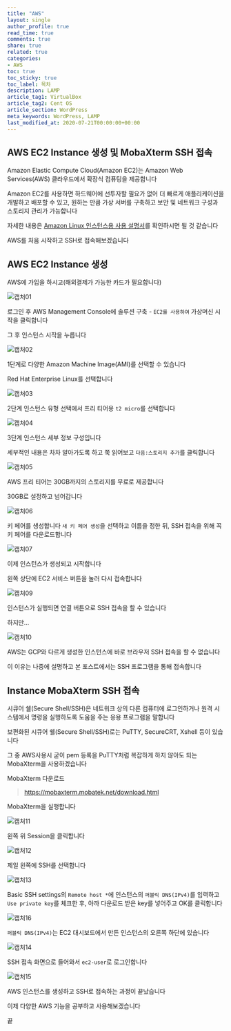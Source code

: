 ```yaml
---
title: "AWS"
layout: single
author_profile: true
read_time: true
comments: true
share: true
related: true
categories:
- AWS
toc: true
toc_sticky: true
toc_label: 목차
description: LAMP
article_tag1: VirtualBox
article_tag2: Cent OS
article_section: WordPress
meta_keywords: WordPress, LAMP
last_modified_at: 2020-07-21T00:00:00+00:00
---
```

## AWS EC2 Instance 생성 및 MobaXterm SSH 접속

Amazon Elastic Compute Cloud(Amazon EC2)는 Amazon Web Services(AWS) 클라우드에서 확장식 컴퓨팅을 제공합니다

Amazon EC2를 사용하면 하드웨어에 선투자할 필요가 없어 더 빠르게 애플리케이션을 개발하고 배포할 수 있고, 원하는 만큼 가상 서버를 구축하고 보안 및 네트워크 구성과 스토리지 관리가 가능합니다

자세한 내용은 [Amazon Linux 인스턴스용 사용 설명서](https://docs.aws.amazon.com/ko_kr/AWSEC2/latest/UserGuide/concepts.html)를 확인하시면 될 것 같습니다

AWS를 처음 시작하고 SSH로 접속해보겠습니다

## AWS EC2 Instance 생성

AWS에 가입을 하시고(해외결제가 가능한 카드가 필요합니다)

![캡처01](https://user-images.githubusercontent.com/51220344/88073015-addf5a00-cbb0-11ea-9748-bd818b8a3a89.PNG)

로그인 후 AWS Management Console에 솔루션 구축 - `EC2를 사용하여` 가상머신 시작을 클릭합니다

그 후 인스턴스 시작을 누릅니다

![캡처02](https://user-images.githubusercontent.com/51220344/88073160-d6ffea80-cbb0-11ea-88c2-8d283aba2fbe.PNG)

1단계로 다양한 Amazon Machine Image(AMI)를 선택할 수 있습니다

Red Hat Enterprise Linux를 선택합니다

![캡처03](https://user-images.githubusercontent.com/51220344/88073418-1d554980-cbb1-11ea-9741-2705b484144a.PNG)

2단계 인스턴스 유형 선택에서 프리 티어용 `t2 micro`를 선택합니다

![캡처04](https://user-images.githubusercontent.com/51220344/88073528-41b12600-cbb1-11ea-81b4-99a878cb60eb.PNG)

3단계 인스턴스 세부 정보 구성입니다

세부적인 내용은 차차 알아가도록 하고 쭉 읽어보고 `다음:스토리지 추가`를 클릭합니다

![캡처05](https://user-images.githubusercontent.com/51220344/88073749-8210a400-cbb1-11ea-85be-dbb36f8265a9.PNG)

AWS 프리 티어는 30GB까지의 스토리지를 무료로 제공합니다

30GB로 설정하고 넘어갑니다

![캡처06](https://user-images.githubusercontent.com/51220344/88073886-ac626180-cbb1-11ea-9320-97f4c2c3fa0c.PNG)

키 페어를 생성합니다 `새 키 페어 생성`을 선택하고 이름을 정한 뒤, SSH 접속을 위해 꼭 키 페어를 다운로드합니다

![캡처07](https://user-images.githubusercontent.com/51220344/88074146-ff3c1900-cbb1-11ea-8776-bea5fdbdfe52.PNG)

이제 인스턴스가 생성되고 시작합니다

왼쪽 상단에 EC2 서비스 버튼을 눌러 다시 접속합니다

![캡처09](https://user-images.githubusercontent.com/51220344/88074325-38748900-cbb2-11ea-8fad-5deb68755a5e.PNG)

인스턴스가 실행되면 연결 버튼으로 SSH 접속을 할 수 있습니다

하지만...

![캡처10](https://user-images.githubusercontent.com/51220344/88074399-57731b00-cbb2-11ea-936f-7a985dff2f94.PNG)

AWS는 GCP와 다르게 생성한 인스턴스에 바로 브라우저 SSH 접속을 할 수 없습니다

이 이유는 나중에 설명하고 본 포스트에서는 SSH 프로그램을 통해 접속합니다

## Instance MobaXterm SSH 접속

시큐어 쉘(Secure Shell/SSH)은 네트워크 상의 다른 컴퓨터에 로그인하거나 원격 시스템에서 명령을 실행하도록 도움을 주는 응용 프로그램을 말합니다

보편화된 시큐어 쉘(Secure Shell/SSH)로는 PuTTY, SecureCRT, Xshell 등이 있습니다

그 중 AWS사용시 굳이 pem 등록을 PuTTY처럼 복잡하게 하지 않아도 되는 MobaXterm을 사용하겠습니다

MobaXterm 다운로드

> <https://mobaxterm.mobatek.net/download.html>

MobaXterm을 실행합니다

![캡처11](https://user-images.githubusercontent.com/51220344/88074894-01eb3e00-cbb3-11ea-880c-12b7397b2b4f.PNG)

왼쪽 위 Session을 클릭합니다

![캡처12](https://user-images.githubusercontent.com/51220344/88074915-0a437900-cbb3-11ea-8082-c11fba5c9c50.PNG)

제일 왼쪽에 SSH를 선택합니다

![캡처13](https://user-images.githubusercontent.com/51220344/88075002-2810de00-cbb3-11ea-95db-281d46343214.PNG)

Basic SSH settings의 `Remote host *`에 인스턴스의 `퍼블릭 DNS(IPv4)`를 입력하고 `Use private key`를 체크한 후, 아까 다운로드 받은 key를 넣어주고 OK를 클릭합니다

![캡처16](https://user-images.githubusercontent.com/51220344/88075454-c56c1200-cbb3-11ea-8f64-05dec9cddb24.PNG)

`퍼블릭 DNS(IPv4)`는 EC2 대시보드에서 만든 인스턴스의 오른쪽 하단에 있습니다

![캡처14](https://user-images.githubusercontent.com/51220344/88016929-83b17c00-cb5f-11ea-9c0d-237e6d1cb498.PNG)

SSH 접속 화면으로 들어와서 `ec2-user`로 로그인합니다

![캡처15](https://user-images.githubusercontent.com/51220344/88016369-32ed5380-cb5e-11ea-8cde-82f79e8752a3.PNG)

AWS 인스턴스를 생성하고 SSH로 접속하는 과정이 끝났습니다

이제 다양한 AWS 기능을 공부하고 사용해보겠습니다

끝